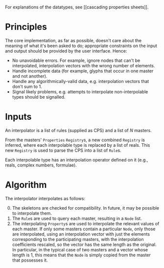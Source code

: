 For explanations of the datatypes, see [[cascading properties sheets]].

# Principles

The core implementation, as far as possible, doesn't care about the meaning of what it's been asked to do; appropriate constraints on the input and output should be provided by the user interface. Hence:

* No unavoidable errors. For example, ignore nodes that can't be interpolated, interpolation vectors with the wrong number of elements.
* Handle incomplete data (for example, glyphs that occur in one master and not another).
* Handle any algorithmically-valid data, e.g. interpolation vectors that don't sum to 1.
* Signal likely problems, e.g. attempts to interpolate non-interpolable types should be signalled.

# Inputs

An interpolator is a list of rules (supplied as CPS) and a list of _N_ masters.

From the masters' `Properties` `Registry`s, a new combined `Registry` is inferred, where each interpolable type is replaced by a list of reals. This new `Registry` is used to parse the CPS into a list of `Rule`s.

Each interpolable type has an interpolation operator defined on it (e.g., reals, complex numbers, formulae).

# Algorithm

The interpolator interpolates as follows:

0. The skeletons are checked for compatibility. In future, it may be possible to interpolate them.
1. The `Rule`s are used to query each master, resulting in a `Node` list.
2. The interpolating `Property`s are used to interpolate the relevant values of each master. If only some masters contain a particular `Node`, only those are interpolated, using an interpolation vector with just the elements corresponding to the participating masters, with the interpolation coefficients rescaled, so the vector has the same length as the original. In particular, in the typical case of two masters and a vector whose length is 1, this means that the `Node` is simply copied from the master that possesses it.